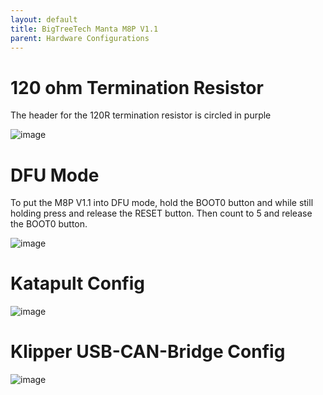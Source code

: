 ```yaml
---
layout: default 
title: BigTreeTech Manta M8P V1.1
parent: Hardware Configurations
---
```


# 120 ohm Termination Resistor

The header for the 120R termination resistor is circled in purple

![image](https://github.com/Esoterical/voron_canbus/assets/124253477/de9c07e8-5349-4348-a10a-c20bd2585bad)

# DFU Mode

To put the M8P V1.1 into DFU mode, hold the BOOT0 button and while still holding press and release the RESET button. Then count to 5 and release the BOOT0 button.

![image](https://github.com/Esoterical/voron_canbus/assets/124253477/e1d46e49-776d-442b-9cd1-eca262e04265)


# Katapult Config
![image](https://user-images.githubusercontent.com/14154875/225157525-d1b8f813-ab11-4f59-87fa-45f8a3ee2a6a.png)


# Klipper USB-CAN-Bridge Config
![image](https://user-images.githubusercontent.com/14154875/225156775-2fc1d727-0aa8-4d1c-abb3-1a832fab2187.png)
